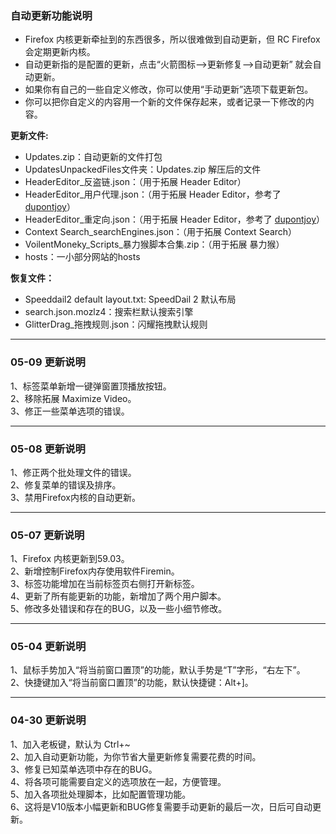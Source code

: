 ### 自动更新功能说明
* Firefox 内核更新牵扯到的东西很多，所以很难做到自动更新，但 RC Firefox 会定期更新内核。
* 自动更新指的是配置的更新，点击“火箭图标—>更新修复—>自动更新” 就会自动更新。
* 如果你有自己的一些自定义修改，你可以使用“手动更新”选项下载更新包。
* 你可以把你自定义的内容用一个新的文件保存起来，或者记录一下修改的内容。

**更新文件:**
* Updates.zip：自动更新的文件打包
* UpdatesUnpackedFiles文件夹：Updates.zip 解压后的文件
* HeaderEditor_反盗链.json：（用于拓展 Header Editor）
* HeaderEditor_用户代理.json：（用于拓展 Header Editor，参考了 <a href="https://github.com/dupontjoy/customization/tree/master/Rules/HeaderEditor" rel="noopener" target="_blank">dupontjoy</a>）
* HeaderEditor_重定向.json：（用于拓展 Header Editor，参考了 <a href="https://github.com/dupontjoy/customization/tree/master/Rules/HeaderEditor" rel="noopener" target="_blank">dupontjoy</a>）
* Context Search_searchEngines.json：（用于拓展 Context Search）
* VoilentMoneky_Scripts_暴力猴脚本合集.zip：（用于拓展 暴力猴）
* hosts：一小部分网站的hosts

**恢复文件：**
* Speeddail2 default layout.txt: SpeedDail 2 默认布局
* search.json.mozlz4：搜索栏默认搜索引擎
* GlitterDrag_拖拽规则.json：闪耀拖拽默认规则

-------------
### 05-09 更新说明
1、标签菜单新增一键弹窗置顶播放按钮。\
2、移除拓展 Maximize Video。\
3、修正一些菜单选项的错误。

-------------
### 05-08 更新说明
1、修正两个批处理文件的错误。\
2、修复菜单的错误及排序。\
3、禁用Firefox内核的自动更新。


-------------
### 05-07 更新说明
1、Firefox 内核更新到59.03。\
2、新增控制Firefox内存使用软件Firemin。\
3、标签功能增加在当前标签页右侧打开新标签。\
4、更新了所有能更新的功能，新增加了两个用户脚本。\
5、修改多处错误和存在的BUG，以及一些小细节修改。

-------------
### 05-04 更新说明
1、鼠标手势加入“将当前窗口置顶”的功能，默认手势是“T”字形，“右左下”。\
2、快捷键加入“将当前窗口置顶”的功能，默认快捷键：Alt+]。

-------------
### 04-30 更新说明
1、加入老板键，默认为 Ctrl+~ \
2、加入自动更新功能，为你节省大量更新修复需要花费的时间。 \
3、修复已知菜单选项中存在的BUG。 \
4、将各项可能需要自定义的选项放在一起，方便管理。 \
5、加入各项批处理脚本，比如配置管理功能。 \
6、这将是V10版本小幅更新和BUG修复需要手动更新的最后一次，日后可自动更新。
